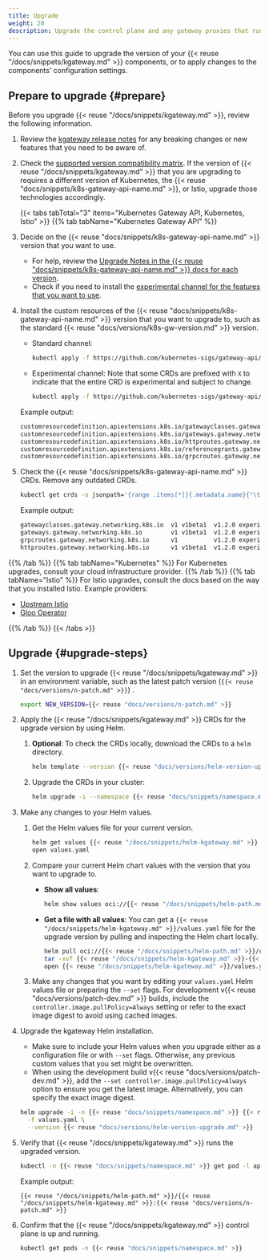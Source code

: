 ```yaml
---
title: Upgrade
weight: 20
description: Upgrade the control plane and any gateway proxies that run in your cluster. 
---
```


You can use this guide to upgrade the version of your {{< reuse "/docs/snippets/kgateway.md" >}} components, or to apply changes to the components’ configuration settings.

<!-- TODO upgrade guide when we have a minor version
## Considerations
Consider the following rules before you plan your kgateway upgrade.

### Testing upgrades

During the upgrade, pods that run the new version of the control plane and proxies are created. Then, the old pods are terminated. Because zero downtime is not guaranteed, try testing the upgrade in a staging environment before upgrading your production environment.

### Patch and minor versions

**Patch version upgrades**: </br>
- You can skip patch versions within the same minor release. For example, you can upgrade from version {{< reuse "docs/versions/short.md" >}}.0 to {{< reuse "docs/versions/n-patch.md" >}} directly, and skip the patch versions in between.

**Minor version upgrades**: </br>
- Before you upgrade the minor version, always upgrade your _current_ minor version to the latest patch. This ensures that your current environment is up-to-date with any bug fixes or security patches before you begin the minor version upgrade process.
- Always upgrade to the latest patch version of the target minor release. Do not upgrade to a lower patch version, such as {{< reuse "docs/versions/short.md" >}}.0, {{< reuse "docs/versions/short.md" >}}.1, and so on.
- Do not skip minor versions during your upgrade. Upgrade minor release versions one at a time. 

## Step 1: Prepare to upgrade

1. **Minor version upgrades**: Before you upgrade to a new minor version, first upgrade your _current_ minor version to the latest patch.
   1. Find the latest patch of your minor version by checking the [release changelog](https://github.com/kgateway-dev/kgateway/releases).
   2. Follow this upgrade guide to upgrade to the latest patch for your current minor version.
   3. Then, you can repeat the steps in this guide to upgrade to the latest patch of the next minor version.

2. Check that your underlying infrastructure platform, such as Kubernetes, and other dependencies run supported versions for the kgateway version that you want to upgrade to.
   1. Review the [supported versions](../../reference/versions/) for dependencies such as Kubernetes, Istio, Helm, and more.
   2. Compare the supported version against the versions that you currently use. 
   3. If necessary, upgrade your dependencies, such as consulting your cluster infrastructure provider to upgrade the version of Kubernetes that your cluster runs.

3. Set the version to upgrade kgateway to in an environment variable, such as the latest patch version (`{{< reuse "docs/versions/n-patch.md" >}}`) .
   ```sh
   export NEW_VERSION={{< reuse "docs/versions/n-patch.md" >}}
   ```

## Step 2: Upgrade the CLI

1. Upgrade `{{< reuse "docs/snippets/cli-name.md" >}}` to the new version. Note that this command only updates the CLI binary version, and does not upgrade your kgateway installation.
   ```shell
   {{< reuse "docs/snippets/cli-name.md" >}} upgrade --release v${NEW_VERSION}
   ```

2. Verify that the **client** version matches the version you installed.
   ```shell
   {{< reuse "docs/snippets/cli-name.md" >}} version
   ```

   Example output:
   ```json
   {
   "client": {
     "version": "{{< reuse "docs/versions/n-patch.md" >}}"
   },
   ```

## Step 3: Upgrade kgateway

-->

## Prepare to upgrade {#prepare}

Before you upgrade {{< reuse "/docs/snippets/kgateway.md" >}}, review the following information.

1. Review the [kgateway release notes](https://github.com/kgateway-dev/kgateway/releases) for any breaking changes or new features that you need to be aware of.

2. Check the [supported version compatibility matrix](../../reference/versions/#supported-versions). If the version of {{< reuse "/docs/snippets/kgateway.md" >}} that you are upgrading to requires a different version of Kubernetes, the {{< reuse "docs/snippets/k8s-gateway-api-name.md" >}}, or Istio, upgrade those technologies accordingly.

   {{< tabs tabTotal="3" items="Kubernetes Gateway API, Kubernetes, Istio" >}}
{{% tab tabName="Kubernetes Gateway API" %}}
1. Decide on the {{< reuse "docs/snippets/k8s-gateway-api-name.md" >}} version that you want to use. 

   * For help, review the [Upgrade Notes in the {{< reuse "docs/snippets/k8s-gateway-api-name.md" >}} docs for each version](https://gateway-api.sigs.k8s.io/guides/#v12-upgrade-notes).
   * Check if you need to install the [experimental channel for the features that you want to use](../../reference/versions/#experimental-features).

2. Install the custom resources of the {{< reuse "docs/snippets/k8s-gateway-api-name.md" >}} version that you want to upgrade to, such as the standard {{< reuse "docs/versions/k8s-gw-version.md" >}} version.
   
   * Standard channel:
     
     ```sh
     kubectl apply -f https://github.com/kubernetes-sigs/gateway-api/releases/download/v{{< reuse "docs/versions/k8s-gw-version.md" >}}/standard-install.yaml
     ```
   
   * Experimental channel: Note that some CRDs are prefixed with `X` to indicate that the entire CRD is experimental and subject to change.
     
     ```sh
     kubectl apply -f https://github.com/kubernetes-sigs/gateway-api/releases/download/v{{< reuse "docs/versions/k8s-gw-version.md" >}}/experimental-install.yaml
     ```   

   Example output: 
   
   ```txt
   customresourcedefinition.apiextensions.k8s.io/gatewayclasses.gateway.networking.k8s.io created
   customresourcedefinition.apiextensions.k8s.io/gateways.gateway.networking.k8s.io created
   customresourcedefinition.apiextensions.k8s.io/httproutes.gateway.networking.k8s.io created
   customresourcedefinition.apiextensions.k8s.io/referencegrants.gateway.networking.k8s.io created
   customresourcedefinition.apiextensions.k8s.io/grpcroutes.gateway.networking.k8s.io created
   ```

3. Check the {{< reuse "docs/snippets/k8s-gateway-api-name.md" >}} CRDs. Remove any outdated CRDs.

   ```sh
   kubectl get crds -o jsonpath='{range .items[*]}{.metadata.name}{"\t"}{.spec.versions[*].name}{"\t"}{.metadata.annotations.gateway\.networking\.k8s\.io/bundle-version}{"\t"}{.metadata.annotations.gateway\.networking\.k8s\.io/channel}{"\n"}{end}' | grep gateway.networking.k8s.io
   ```

   Example output:
   
   ```txt
   gatewayclasses.gateway.networking.k8s.io  v1 v1beta1  v1.2.0	experimental
   gateways.gateway.networking.k8s.io        v1 v1beta1  v1.2.0	experimental
   grpcroutes.gateway.networking.k8s.io      v1          v1.2.0	experimental
   httproutes.gateway.networking.k8s.io      v1 v1beta1  v1.2.0	experimental
   ```
{{% /tab %}}
{{% tab tabName="Kubernetes" %}}
For Kubernetes upgrades, consult your cloud infrastructure provider.
{{% /tab %}}
{{% tab tabName="Istio" %}}
For Istio upgrades, consult the docs based on the way that you installed Istio. Example providers:

* [Upstream Istio](https://istio.io/latest/docs/setup/upgrade/)
* [Gloo Operator](https://docs.solo.io/gloo-mesh-enterprise/latest/istio/operator/upgrade/)

{{% /tab %}}
   {{< /tabs >}}

## Upgrade {#upgrade-steps}

1. Set the version to upgrade {{< reuse "/docs/snippets/kgateway.md" >}} in an environment variable, such as the latest patch version (`{{< reuse "docs/versions/n-patch.md" >}}`) .
   
   ```sh
   export NEW_VERSION={{< reuse "docs/versions/n-patch.md" >}}
   ```

2. Apply the {{< reuse "/docs/snippets/kgateway.md" >}} CRDs for the upgrade version by using Helm.

   1. **Optional**: To check the CRDs locally, download the CRDs to a `helm` directory.

      ```sh
      helm template --version {{< reuse "docs/versions/helm-version-upgrade.md" >}} {{< reuse "/docs/snippets/helm-kgateway-crds.md" >}} oci://{{< reuse "/docs/snippets/helm-path.md" >}}/charts/{{< reuse "/docs/snippets/helm-kgateway-crds.md" >}} --output-dir ./helm
      ```

   2. Upgrade the CRDs in your cluster:

      ```sh
      helm upgrade -i --namespace {{< reuse "docs/snippets/namespace.md" >}} --version {{< reuse "docs/versions/helm-version-upgrade.md" >}} {{< reuse "/docs/snippets/helm-kgateway-crds.md" >}} oci://{{< reuse "/docs/snippets/helm-path.md" >}}/charts/{{< reuse "/docs/snippets/helm-kgateway-crds.md" >}}
      ```

3. Make any changes to your Helm values.
   
   1. Get the Helm values file for your current version.
      
      ```sh
      helm get values {{< reuse "/docs/snippets/helm-kgateway.md" >}} -n {{< reuse "docs/snippets/namespace.md" >}} -o yaml > values.yaml
      open values.yaml
      ```

   2. Compare your current Helm chart values with the version that you want to upgrade to. 
   
      * **Show all values**: 
      
        ```sh
        helm show values oci://{{< reuse "/docs/snippets/helm-path.md" >}}/charts/{{< reuse "/docs/snippets/helm-kgateway.md" >}} --version {{< reuse "docs/versions/helm-version-upgrade.md" >}}
        ```

      * **Get a file with all values**: You can get a `{{< reuse "/docs/snippets/helm-kgateway.md" >}}/values.yaml` file for the upgrade version by pulling and inspecting the Helm chart locally.
      
        ```sh
        helm pull oci://{{< reuse "/docs/snippets/helm-path.md" >}}/charts/{{< reuse "/docs/snippets/helm-kgateway.md" >}} --version {{< reuse "docs/versions/helm-version-upgrade.md" >}}
        tar -xvf {{< reuse "/docs/snippets/helm-kgateway.md" >}}-{{< reuse "docs/versions/helm-version-upgrade.md" >}}.tgz
        open {{< reuse "/docs/snippets/helm-kgateway.md" >}}/values.yaml
        ```

   3. Make any changes that you want by editing your `values.yaml` Helm values file or preparing the `--set` flags. For development v{{< reuse "docs/versions/patch-dev.md" >}} builds, include the `controller.image.pullPolicy=Always` setting or refer to the exact image digest to avoid using cached images.

4. Upgrade the kgateway Helm installation.
   * Make sure to include your Helm values when you upgrade either as a configuration file or with `--set` flags. Otherwise, any previous custom values that you set might be overwritten.
   * When using the development build v{{< reuse "docs/versions/patch-dev.md" >}}, add the `--set controller.image.pullPolicy=Always` option to ensure you get the latest image. Alternatively, you can specify the exact image digest.
   
   ```sh
   helm upgrade -i -n {{< reuse "docs/snippets/namespace.md" >}} {{< reuse "/docs/snippets/helm-kgateway.md" >}} oci://{{< reuse "/docs/snippets/helm-path.md" >}}/charts/{{< reuse "/docs/snippets/helm-kgateway.md" >}} \
     -f values.yaml \
     --version {{< reuse "docs/versions/helm-version-upgrade.md" >}} 
   ```
   
5. Verify that {{< reuse "/docs/snippets/kgateway.md" >}} runs the upgraded version.
   
   ```sh
   kubectl -n {{< reuse "docs/snippets/namespace.md" >}} get pod -l app.kubernetes.io/name={{< reuse "/docs/snippets/helm-kgateway.md" >}} -o jsonpath='{.items[0].spec.containers[0].image}'
   ```
   
   Example output:
   ```
   {{< reuse "/docs/snippets/helm-path.md" >}}/{{< reuse "/docs/snippets/helm-kgateway.md" >}}:{{< reuse "docs/versions/n-patch.md" >}}
   ```

6. Confirm that the {{< reuse "/docs/snippets/kgateway.md" >}} control plane is up and running. 
   
   ```sh
   kubectl get pods -n {{< reuse "docs/snippets/namespace.md" >}}
   ```
